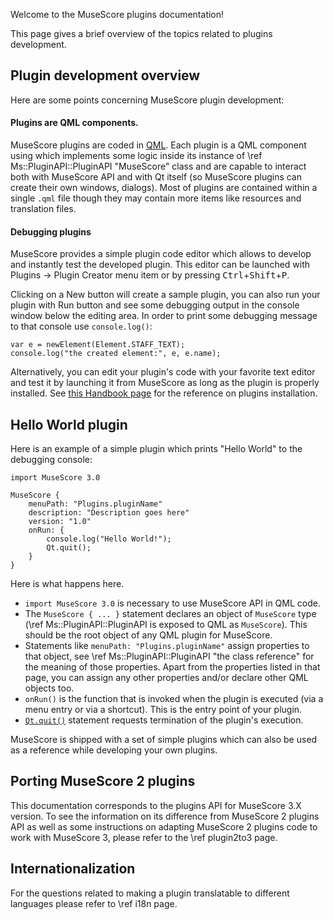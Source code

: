 Welcome to the MuseScore plugins documentation!

This page gives a brief overview of the topics related to plugins development.

## Plugin development overview

Here are some points concerning MuseScore plugin development:

#### Plugins are QML components.
MuseScore plugins are coded in
[QML](https://doc.qt.io/qt-5/qmlapplications.html#what-is-qml).
Each plugin is a QML component using which implements some logic inside its
instance of \ref Ms::PluginAPI::PluginAPI "MuseScore" class and are capable to
interact both with MuseScore API and with Qt itself (so MuseScore plugins can
create their own windows, dialogs). Most of plugins are contained within a
single `.qml` file though they may contain more items like resources and
translation files.

#### Debugging plugins
MuseScore provides a simple plugin code editor which allows to develop and
instantly test the developed plugin. This editor can be launched with Plugins →
Plugin Creator menu item or by pressing
<kbd>Ctrl</kbd>+<kbd>Shift</kbd>+<kbd>P</kbd>.

Clicking on a New button will create a sample plugin, you can also run your
plugin with Run button and see some debugging output in the console window below
the editing area. In order to print some debugging message to that console use
`console.log()`:
```
var e = newElement(Element.STAFF_TEXT);
console.log("the created element:", e, e.name);
```

Alternatively, you can edit your plugin's code with your favorite text editor
and test it by launching it from MuseScore as long as the plugin is properly
installed. See [this Handbook
page](https://musescore.org/en/handbook/plugins#installation)
for the reference on plugins installation.

## Hello World plugin

Here is an example of a simple plugin which prints "Hello World" to the
debugging console:
```
import MuseScore 3.0

MuseScore {
    menuPath: "Plugins.pluginName"
    description: "Description goes here"
    version: "1.0"
    onRun: {
        console.log("Hello World!");
        Qt.quit();
    }
}
```

Here is what happens here.

- `import MuseScore 3.0` is necessary to use MuseScore API in QML code.
- The `MuseScore { ... }` statement declares an object of `MuseScore` type (\ref
Ms::PluginAPI::PluginAPI is exposed to QML as `MuseScore`). This should be
the root object of any QML plugin for MuseScore.
- Statements like `menuPath: "Plugins.pluginName"` assign properties to that
object, see \ref
Ms::PluginAPI::PluginAPI "the class reference" for the meaning of those
properties. Apart from the properties listed in that page, you can assign any
other properties and/or declare other QML objects too.
- `onRun()` is the function that is invoked when the plugin is executed (via a
menu entry or via a shortcut). This is the entry point of your plugin.
- [`Qt.quit()`](https://doc.qt.io/qt-5/qml-qtqml-qt.html#quit-method) statement
requests termination of the plugin's execution.

MuseScore is shipped with a set of simple plugins which can also be used as
a reference while developing your own plugins.

## Porting MuseScore 2 plugins
This documentation corresponds to the plugins API for MuseScore 3.X version.
To see the information on its difference from MuseScore 2 plugins API as well
as some instructions on adapting MuseScore 2 plugins code to work with
MuseScore 3, please refer to the \ref plugin2to3 page.

## Internationalization
For the questions related to making a plugin translatable to different languages
please refer to \ref i18n page.
